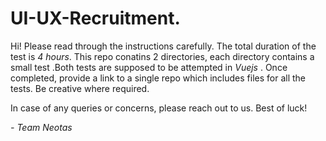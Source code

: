# UI-UX-Recruitment.

Hi! Please read through the instructions carefully. The total duration of the test is *4 hours*. 
This repo conatins 2 directories, each directory contains a small test .Both tests are supposed to be attempted in *Vuejs* . 
Once completed, provide a link to a single repo which includes files for all the tests. Be creative where required.

In case of any queries or concerns, please reach out to us. Best of luck!

_- Team Neotas_
